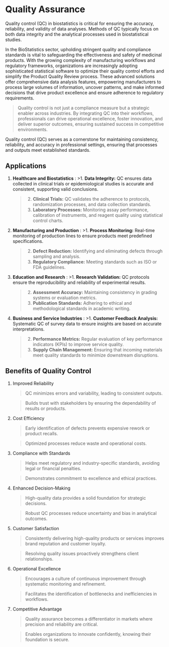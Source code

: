 # Quality Assurance 

Quality control (QC) in biostatistics is critical for ensuring the accuracy, reliability, and validity of data analyses. Methods of QC typically focus on both data integrity and the analytical processes used in biostatistical studies.

In the BioStatistics sector, upholding stringent quality and compliance standards is vital to safeguarding the effectiveness and safety of medicinal products. With the growing complexity of manufacturing workflows and regulatory frameworks, organizations are increasingly adopting sophisticated statistical software to optimize their quality control efforts and simplify the Product Quality Review process. These advanced solutions offer comprehensive data analysis features, empowering manufacturers to process large volumes of information, uncover patterns, and make informed decisions that drive product excellence and ensure adherence to regulatory requirements.

>Quality control is not just a compliance measure but a strategic enabler across industries. By integrating QC into their workflows, professionals can drive operational excellence, foster innovation, and deliver superior outcomes, ensuring sustained success in competitive environments.


Quality control (QC) serves as a cornerstone for maintaining consistency, reliability, and accuracy in professional settings, ensuring that processes and outputs meet established standards. 

## Applications

1. __Healthcare and Biostatistics__
   : >1. __Data Integrity:__ QC ensures data collected in clinical trials or epidemiological studies is accurate and consistent, supporting valid conclusions.
   >2. __Clinical Trials:__ QC validates the adherence to protocols, randomization processes, and data collection standards.
   >3. __Laboratory Processes:__ Monitoring assay performance, calibration of instruments, and reagent quality using statistical control charts.

2. __Manufacturing and Production__
   : >1. __Process Monitoring:__ Real-time monitoring of production lines to ensure products meet predefined specifications.
   >2. __Defect Reduction:__ Identifying and eliminating defects through sampling and analysis.
   >3. __Regulatory Compliance:__ Meeting standards such as ISO or FDA guidelines.

3. __Education and Research__
   : >1. __Research Validation:__ QC protocols ensure the reproducibility and reliability of experimental results.
   >2. __Assessment Accuracy:__ Maintaining consistency in grading systems or evaluation metrics.
   >3. __Publication Standards:__ Adhering to ethical and methodological standards in academic writing.
4. __Business and Service Industries__
   : >1. __Customer Feedback Analysis:__ Systematic QC of survey data to ensure insights are based on accurate interpretations.
   >2. __Performance Metrics:__ Regular evaluation of key performance indicators (KPIs) to improve service quality.
   >3. __Supply Chain Management:__ Ensuring that incoming materials meet quality standards to minimize downstream disruptions.

## Benefits of Quality Control

1. Improved Reliability
   >QC minimizes errors and variability, leading to consistent outputs.

   >Builds trust with stakeholders by ensuring the dependability of results or products.
2. Cost Efficiency
   >Early identification of defects prevents expensive rework or product recalls.

   >Optimized processes reduce waste and operational costs.
3. Compliance with Standards
   >Helps meet regulatory and industry-specific standards, avoiding legal or financial penalties.

   >Demonstrates commitment to excellence and ethical practices.
4. Enhanced Decision-Making
   >High-quality data provides a solid foundation for strategic decisions.

   >Robust QC processes reduce uncertainty and bias in analytical outcomes.
5. Customer Satisfaction
   >Consistently delivering high-quality products or services improves brand reputation and customer loyalty.

   >Resolving quality issues proactively strengthens client relationships.
6. Operational Excellence
   >Encourages a culture of continuous improvement through systematic monitoring and refinement.

   >Facilitates the identification of bottlenecks and inefficiencies in workflows.
7. Competitive Advantage
   >Quality assurance becomes a differentiator in markets where precision and reliability are critical.

   >Enables organizations to innovate confidently, knowing their foundation is secure.

